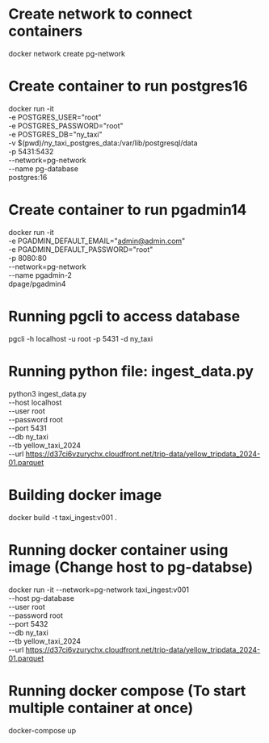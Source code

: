 # Create network to connect containers
docker network create pg-network

# Create container to run postgres16
docker run -it \
  -e POSTGRES_USER="root" \
  -e POSTGRES_PASSWORD="root" \
  -e POSTGRES_DB="ny_taxi" \
  -v $(pwd)/ny_taxi_postgres_data:/var/lib/postgresql/data \
  -p 5431:5432 \
  --network=pg-network \
  --name pg-database \
  postgres:16

# Create container to run pgadmin14
docker run -it \
  -e PGADMIN_DEFAULT_EMAIL="admin@admin.com" \
  -e PGADMIN_DEFAULT_PASSWORD="root" \
  -p 8080:80 \
  --network=pg-network \
  --name pgadmin-2 \
  dpage/pgadmin4

# Running pgcli to access database
pgcli -h localhost -u root -p 5431  -d ny_taxi

# Running python file: ingest_data.py
python3 ingest_data.py \
  --host localhost \
  --user root \
  --password root \
  --port 5431 \
  --db ny_taxi \
  --tb yellow_taxi_2024 \
  --url https://d37ci6vzurychx.cloudfront.net/trip-data/yellow_tripdata_2024-01.parquet

  # Building docker image
  docker build -t taxi_ingest:v001 .

  # Running docker container using image (Change host to pg-databse)
  docker run -it --network=pg-network taxi_ingest:v001 \
    --host pg-database \
    --user root \
    --password root \
    --port 5432 \
    --db ny_taxi \
    --tb yellow_taxi_2024 \
    --url https://d37ci6vzurychx.cloudfront.net/trip-data/yellow_tripdata_2024-01.parquet

  # Running docker compose (To start multiple container at once)
  docker-compose up